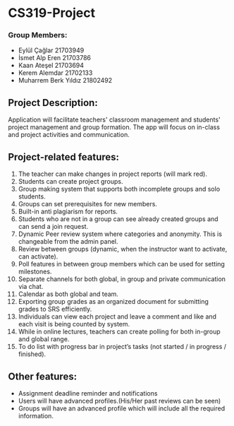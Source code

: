 # CS319-Project

### Group Members:
- Eylül Çağlar 21703949
- İsmet Alp Eren 21703786
- Kaan Ateşel 21703694
- Kerem Alemdar 21702133
- Muharrem Berk Yıldız 21802492

## Project Description:
Application will facilitate teachers' classroom management and students' project management and group formation. The app will focus on in-class and project activities and communication.
<br />
## Project-related features:
1. The teacher can make changes in project reports (will mark red).
2. Students can create project groups.
3. Group making system that supports both incomplete groups and solo students.
4. Groups can set prerequisites for new members. 
5. Built-in anti plagiarism for reports.
6. Students who are not in a group can see already created groups and can send a join request.
7. Dynamic Peer review system where categories and anonymity. This is changeable from the admin panel.
8. Review between groups (dynamic, when the instructor want to activate, can activate).
9. Poll features in between group members which can be used for setting milestones.
10. Separate channels for both global, in group and private communication via chat.
11. Calendar as both global and team.
12. Exporting group grades as an organized document for submitting grades to SRS efficiently.
13. Individuals can view each project and leave a comment and like and each visit is being counted by system.
14. While in online lectures, teachers can create polling for both in-group and global range.
15. To do list with progress bar in project’s tasks (not started / in progress / finished).

## Other features:
- Assignment deadline reminder and notifications
- Users will have advanced profiles.(His/Her past reviews can be seen)
- Groups will have an advanced profile which will include all the required information. 



